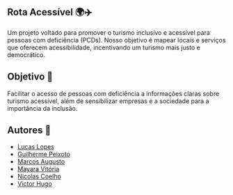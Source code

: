 ## Rota Acessível 🌍✈️

Um projeto voltado para promover o turismo inclusivo e acessível para pessoas com deficiência (PCDs).
Nosso objetivo é mapear locais e serviços que oferecem acessibilidade, incentivando um turismo mais justo e democrático.

## Objetivo 🎯

Facilitar o acesso de pessoas com deficiência a informações claras sobre turismo acessível, além de sensibilizar empresas e a sociedade para a importância da inclusão.

## Autores 👥

- [Lucas Lopes](https://www.linkedin.com/in/lucaslopesfreire/)
- [Guilherme Peixoto](https://www.linkedin.com/in/guilherme-peixoto-dev/)
- [Marcos Augusto](https://www.linkedin.com/in/marcos-augusto-591019342/)
- [Mayara Vitória](https://www.linkedin.com/in/mayaravdsilva/)
- [Nicolas Coelho](https://www.linkedin.com/in/nicolascoelho/)
- [Victor Hugo](https://www.linkedin.com/in/desenvolvedor-victor-almeida/)


